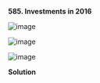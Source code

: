 **585. Investments in 2016**

![image](https://user-images.githubusercontent.com/51500878/146694976-10cc5c58-a1eb-4f1b-832b-038dcfe80399.png)

![image](https://user-images.githubusercontent.com/51500878/146694981-aa92c00a-93dd-4f03-bfe2-b08b94cf4916.png)

![image](https://user-images.githubusercontent.com/51500878/146694985-96401c80-403a-4279-8a51-8ba655a1ebc8.png)

**Solution**

```sql

```








